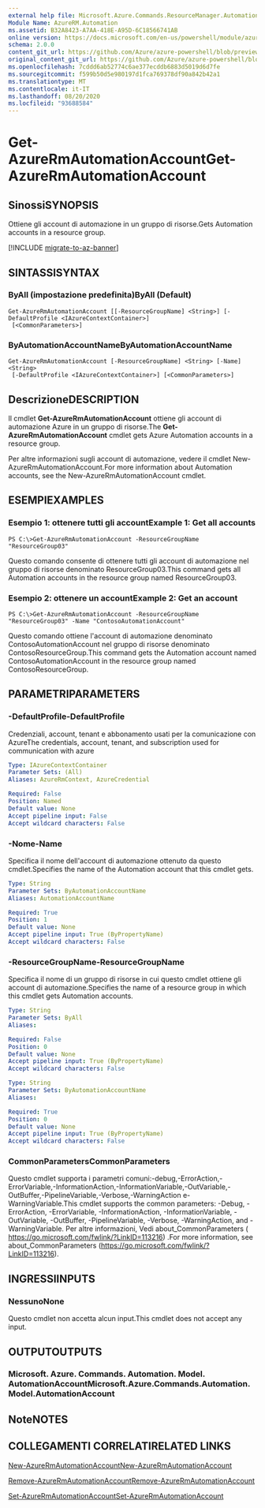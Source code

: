 ```yaml
---
external help file: Microsoft.Azure.Commands.ResourceManager.Automation.dll-Help.xml
Module Name: AzureRM.Automation
ms.assetid: B32A8423-A7AA-418E-A95D-6C18566741AB
online version: https://docs.microsoft.com/en-us/powershell/module/azurerm.automation/get-azurermautomationaccount
schema: 2.0.0
content_git_url: https://github.com/Azure/azure-powershell/blob/preview/src/ResourceManager/Automation/Commands.Automation/help/Get-AzureRmAutomationAccount.md
original_content_git_url: https://github.com/Azure/azure-powershell/blob/preview/src/ResourceManager/Automation/Commands.Automation/help/Get-AzureRmAutomationAccount.md
ms.openlocfilehash: 7cddd6ab52774c6ae377ecddb6883d5019d6d7fe
ms.sourcegitcommit: f599b50d5e980197d1fca769378df90a842b42a1
ms.translationtype: MT
ms.contentlocale: it-IT
ms.lasthandoff: 08/20/2020
ms.locfileid: "93688584"
---
```

# <span data-ttu-id="8fd52-101">Get-AzureRmAutomationAccount</span><span class="sxs-lookup"><span data-stu-id="8fd52-101">Get-AzureRmAutomationAccount</span></span>

## <span data-ttu-id="8fd52-102">Sinossi</span><span class="sxs-lookup"><span data-stu-id="8fd52-102">SYNOPSIS</span></span>
<span data-ttu-id="8fd52-103">Ottiene gli account di automazione in un gruppo di risorse.</span><span class="sxs-lookup"><span data-stu-id="8fd52-103">Gets Automation accounts in a resource group.</span></span>

[!INCLUDE [migrate-to-az-banner](../../includes/migrate-to-az-banner.md)]

## <span data-ttu-id="8fd52-104">SINTASSI</span><span class="sxs-lookup"><span data-stu-id="8fd52-104">SYNTAX</span></span>

### <span data-ttu-id="8fd52-105">ByAll (impostazione predefinita)</span><span class="sxs-lookup"><span data-stu-id="8fd52-105">ByAll (Default)</span></span>
```
Get-AzureRmAutomationAccount [[-ResourceGroupName] <String>] [-DefaultProfile <IAzureContextContainer>]
 [<CommonParameters>]
```

### <span data-ttu-id="8fd52-106">ByAutomationAccountName</span><span class="sxs-lookup"><span data-stu-id="8fd52-106">ByAutomationAccountName</span></span>
```
Get-AzureRmAutomationAccount [-ResourceGroupName] <String> [-Name] <String>
 [-DefaultProfile <IAzureContextContainer>] [<CommonParameters>]
```

## <span data-ttu-id="8fd52-107">Descrizione</span><span class="sxs-lookup"><span data-stu-id="8fd52-107">DESCRIPTION</span></span>
<span data-ttu-id="8fd52-108">Il cmdlet **Get-AzureRmAutomationAccount** ottiene gli account di automazione Azure in un gruppo di risorse.</span><span class="sxs-lookup"><span data-stu-id="8fd52-108">The **Get-AzureRmAutomationAccount** cmdlet gets Azure Automation accounts in a resource group.</span></span>

<span data-ttu-id="8fd52-109">Per altre informazioni sugli account di automazione, vedere il cmdlet New-AzureRmAutomationAccount.</span><span class="sxs-lookup"><span data-stu-id="8fd52-109">For more information about Automation accounts, see the New-AzureRmAutomationAccount cmdlet.</span></span>

## <span data-ttu-id="8fd52-110">ESEMPI</span><span class="sxs-lookup"><span data-stu-id="8fd52-110">EXAMPLES</span></span>

### <span data-ttu-id="8fd52-111">Esempio 1: ottenere tutti gli account</span><span class="sxs-lookup"><span data-stu-id="8fd52-111">Example 1: Get all accounts</span></span>
```
PS C:\>Get-AzureRmAutomationAccount -ResourceGroupName "ResourceGroup03"
```

<span data-ttu-id="8fd52-112">Questo comando consente di ottenere tutti gli account di automazione nel gruppo di risorse denominato ResourceGroup03.</span><span class="sxs-lookup"><span data-stu-id="8fd52-112">This command gets all Automation accounts in the resource group named ResourceGroup03.</span></span>

### <span data-ttu-id="8fd52-113">Esempio 2: ottenere un account</span><span class="sxs-lookup"><span data-stu-id="8fd52-113">Example 2: Get an account</span></span>
```
PS C:\>Get-AzureRmAutomationAccount -ResourceGroupName "ResourceGroup03" -Name "ContosoAutomationAccount"
```

<span data-ttu-id="8fd52-114">Questo comando ottiene l'account di automazione denominato ContosoAutomationAccount nel gruppo di risorse denominato ContosoResourceGroup.</span><span class="sxs-lookup"><span data-stu-id="8fd52-114">This command gets the Automation account named ContosoAutomationAccount in the resource group named ContosoResourceGroup.</span></span>

## <span data-ttu-id="8fd52-115">PARAMETRI</span><span class="sxs-lookup"><span data-stu-id="8fd52-115">PARAMETERS</span></span>

### <span data-ttu-id="8fd52-116">-DefaultProfile</span><span class="sxs-lookup"><span data-stu-id="8fd52-116">-DefaultProfile</span></span>
<span data-ttu-id="8fd52-117">Credenziali, account, tenant e abbonamento usati per la comunicazione con Azure</span><span class="sxs-lookup"><span data-stu-id="8fd52-117">The credentials, account, tenant, and subscription used for communication with azure</span></span>

```yaml
Type: IAzureContextContainer
Parameter Sets: (All)
Aliases: AzureRmContext, AzureCredential

Required: False
Position: Named
Default value: None
Accept pipeline input: False
Accept wildcard characters: False
```

### <span data-ttu-id="8fd52-118">-Nome</span><span class="sxs-lookup"><span data-stu-id="8fd52-118">-Name</span></span>
<span data-ttu-id="8fd52-119">Specifica il nome dell'account di automazione ottenuto da questo cmdlet.</span><span class="sxs-lookup"><span data-stu-id="8fd52-119">Specifies the name of the Automation account that this cmdlet gets.</span></span>

```yaml
Type: String
Parameter Sets: ByAutomationAccountName
Aliases: AutomationAccountName

Required: True
Position: 1
Default value: None
Accept pipeline input: True (ByPropertyName)
Accept wildcard characters: False
```

### <span data-ttu-id="8fd52-120">-ResourceGroupName</span><span class="sxs-lookup"><span data-stu-id="8fd52-120">-ResourceGroupName</span></span>
<span data-ttu-id="8fd52-121">Specifica il nome di un gruppo di risorse in cui questo cmdlet ottiene gli account di automazione.</span><span class="sxs-lookup"><span data-stu-id="8fd52-121">Specifies the name of a resource group in which this cmdlet gets Automation accounts.</span></span>

```yaml
Type: String
Parameter Sets: ByAll
Aliases: 

Required: False
Position: 0
Default value: None
Accept pipeline input: True (ByPropertyName)
Accept wildcard characters: False
```

```yaml
Type: String
Parameter Sets: ByAutomationAccountName
Aliases: 

Required: True
Position: 0
Default value: None
Accept pipeline input: True (ByPropertyName)
Accept wildcard characters: False
```

### <span data-ttu-id="8fd52-122">CommonParameters</span><span class="sxs-lookup"><span data-stu-id="8fd52-122">CommonParameters</span></span>
<span data-ttu-id="8fd52-123">Questo cmdlet supporta i parametri comuni:-debug,-ErrorAction,-ErrorVariable,-InformationAction,-InformationVariable,-OutVariable,-OutBuffer,-PipelineVariable,-Verbose,-WarningAction e-WarningVariable.</span><span class="sxs-lookup"><span data-stu-id="8fd52-123">This cmdlet supports the common parameters: -Debug, -ErrorAction, -ErrorVariable, -InformationAction, -InformationVariable, -OutVariable, -OutBuffer, -PipelineVariable, -Verbose, -WarningAction, and -WarningVariable.</span></span> <span data-ttu-id="8fd52-124">Per altre informazioni, Vedi about_CommonParameters ( https://go.microsoft.com/fwlink/?LinkID=113216) .</span><span class="sxs-lookup"><span data-stu-id="8fd52-124">For more information, see about_CommonParameters (https://go.microsoft.com/fwlink/?LinkID=113216).</span></span>

## <span data-ttu-id="8fd52-125">INGRESSI</span><span class="sxs-lookup"><span data-stu-id="8fd52-125">INPUTS</span></span>

### <span data-ttu-id="8fd52-126">Nessuno</span><span class="sxs-lookup"><span data-stu-id="8fd52-126">None</span></span>
<span data-ttu-id="8fd52-127">Questo cmdlet non accetta alcun input.</span><span class="sxs-lookup"><span data-stu-id="8fd52-127">This cmdlet does not accept any input.</span></span>

## <span data-ttu-id="8fd52-128">OUTPUT</span><span class="sxs-lookup"><span data-stu-id="8fd52-128">OUTPUTS</span></span>

### <span data-ttu-id="8fd52-129">Microsoft. Azure. Commands. Automation. Model. AutomationAccount</span><span class="sxs-lookup"><span data-stu-id="8fd52-129">Microsoft.Azure.Commands.Automation.Model.AutomationAccount</span></span>

## <span data-ttu-id="8fd52-130">Note</span><span class="sxs-lookup"><span data-stu-id="8fd52-130">NOTES</span></span>

## <span data-ttu-id="8fd52-131">COLLEGAMENTI CORRELATI</span><span class="sxs-lookup"><span data-stu-id="8fd52-131">RELATED LINKS</span></span>

[<span data-ttu-id="8fd52-132">New-AzureRmAutomationAccount</span><span class="sxs-lookup"><span data-stu-id="8fd52-132">New-AzureRmAutomationAccount</span></span>](./New-AzureRmAutomationAccount.md)

[<span data-ttu-id="8fd52-133">Remove-AzureRmAutomationAccount</span><span class="sxs-lookup"><span data-stu-id="8fd52-133">Remove-AzureRmAutomationAccount</span></span>](./Remove-AzureRmAutomationAccount.md)

[<span data-ttu-id="8fd52-134">Set-AzureRmAutomationAccount</span><span class="sxs-lookup"><span data-stu-id="8fd52-134">Set-AzureRmAutomationAccount</span></span>](./Set-AzureRmAutomationAccount.md)


